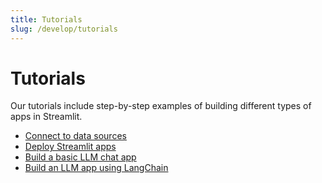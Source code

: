 ```yaml
---
title: Tutorials
slug: /develop/tutorials
---
```


# Tutorials

Our tutorials include step-by-step examples of building different types of apps in Streamlit.

- [Connect to data sources](/develop/tutorials/databases)
- [Deploy Streamlit apps](/deploy/tutorials)
- [Build a basic LLM chat app](/develop/tutorials/llms/build-conversational-apps)
- [Build an LLM app using LangChain](/develop/tutorials/llms/llm-quickstart)
